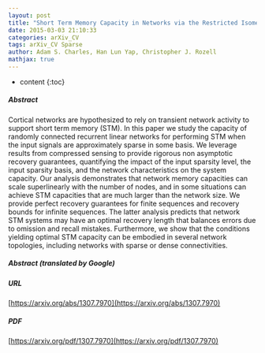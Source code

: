 ```yaml
---
layout: post
title: "Short Term Memory Capacity in Networks via the Restricted Isometry Property"
date: 2015-03-03 21:10:33
categories: arXiv_CV
tags: arXiv_CV Sparse
author: Adam S. Charles, Han Lun Yap, Christopher J. Rozell
mathjax: true
---
```


* content
{:toc}

##### Abstract
Cortical networks are hypothesized to rely on transient network activity to support short term memory (STM). In this paper we study the capacity of randomly connected recurrent linear networks for performing STM when the input signals are approximately sparse in some basis. We leverage results from compressed sensing to provide rigorous non asymptotic recovery guarantees, quantifying the impact of the input sparsity level, the input sparsity basis, and the network characteristics on the system capacity. Our analysis demonstrates that network memory capacities can scale superlinearly with the number of nodes, and in some situations can achieve STM capacities that are much larger than the network size. We provide perfect recovery guarantees for finite sequences and recovery bounds for infinite sequences. The latter analysis predicts that network STM systems may have an optimal recovery length that balances errors due to omission and recall mistakes. Furthermore, we show that the conditions yielding optimal STM capacity can be embodied in several network topologies, including networks with sparse or dense connectivities.

##### Abstract (translated by Google)


##### URL
[https://arxiv.org/abs/1307.7970](https://arxiv.org/abs/1307.7970)

##### PDF
[https://arxiv.org/pdf/1307.7970](https://arxiv.org/pdf/1307.7970)


